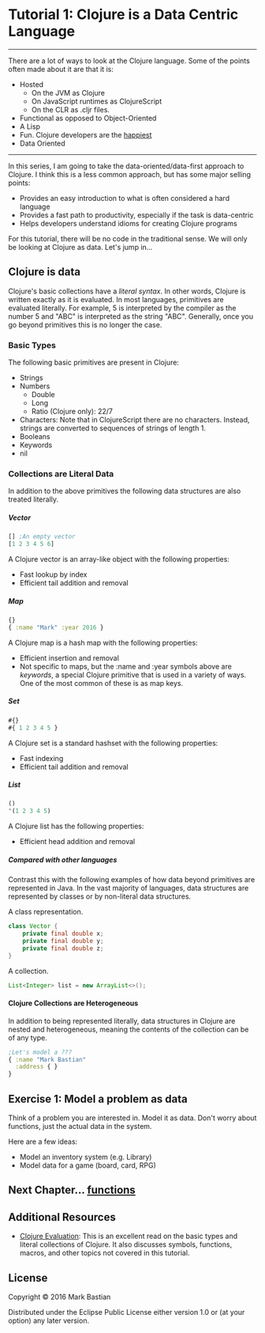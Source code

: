# Tutorial 1: Clojure is a Data Centric Language

----

There are a lot of ways to look at the Clojure language. Some of the points often made
about it are that it is:
* Hosted
  * On the JVM as Clojure
  * On JavaScript runtimes as ClojureScript
  * On the CLR as .cljr files.
* Functional as opposed to Object-Oriented
* A Lisp
* Fun. Clojure developers are the [happiest](http://www.itworld.com/article/2693998/big-data/clojure-developers-are-the-happiest-developers.html)
* Data Oriented

----

In this series, I am going to take the data-oriented/data-first approach to Clojure. 
I think this is a less common approach, but has some major selling points:
 * Provides an easy introduction to what is often considered a hard language
 * Provides a fast path to productivity, especially if the task is data-centric
 * Helps developers understand idioms for creating Clojure programs
 
For this tutorial, there will be no code in the traditional sense. We will only be
looking at Clojure as data. Let's jump in...

## Clojure is data
Clojure's basic collections have a *literal syntax*. In other words, Clojure is written
exactly as it is evaluated. In most languages, primitives are evaluated literally.
For example, 5 is interpreted by the compiler as the number 5 and "ABC" is interpreted 
as the string "ABC". Generally, once you go beyond primitives this is no longer the case.

### Basic Types
The following basic primitives are present in Clojure:
* Strings
* Numbers
  * Double
  * Long
  * Ratio (Clojure only): 22/7
* Characters: Note that in ClojureScript there are no characters. Instead, strings are
converted to sequences of strings of length 1.
* Booleans
* Keywords
* nil

### Collections are Literal Data
In addition to the above primitives the following data structures are also treated literally.
##### Vector
```clojure
[] ;An empty vector
[1 2 3 4 5 6]
```

A Clojure vector is an array-like object with the following properties:
* Fast lookup by index
* Efficient tail addition and removal

##### Map
```clojure
{}
{ :name "Mark" :year 2016 }
```

A Clojure map is a hash map with the following properties:
* Efficient insertion and removal
* Not specific to maps, but the :name and :year symbols above are *keywords*, a special
Clojure primitive that is used in a variety of ways. One of the most common of these is as 
map keys.

##### Set
```clojure
#{}
#{ 1 2 3 4 5 }
```

A Clojure set is a standard hashset with the following properties:
* Fast indexing
* Efficient tail addition and removal

##### List
```clojure
()
'(1 2 3 4 5)
```
A Clojure list has the following properties:
* Efficient head addition and removal

##### Compared with other languages
Contrast this with the following examples of how data beyond primitives are represented
 in Java. In the vast majority of languages, data structures are represented by classes
 or by non-literal data structures.

A class representation.
```java
class Vector {
    private final double x;
    private final double y;
    private final double z;
}
```

A collection.
```java
List<Integer> list = new ArrayList<>();
```

#### Clojure Collections are Heterogeneous
In addition to being represented literally, data structures in Clojure are nested and
heterogeneous, meaning the contents of the collection can be of any type.
```clojure
;Let's model a ???
{ :name "Mark Bastian"
  :address { }
}
```

## Exercise 1: Model a problem as data

Think of a problem you are interested in. Model it as data. 
Don't worry about functions, just the actual data in the system.

Here are a few ideas:
* Model an inventory system (e.g. Library)
* Model data for a game (board, card, RPG)

## Next Chapter... [functions](functions.md)

## Additional Resources
 * [Clojure Evaluation](http://clojure.org/reference/evaluation): 
 This is an excellent read on the basic types and literal collections of Clojure.
 It also discusses symbols, functions, macros, and other topics not covered in this 
 tutorial.

## License

Copyright © 2016 Mark Bastian

Distributed under the Eclipse Public License either version 1.0 or (at
your option) any later version.
